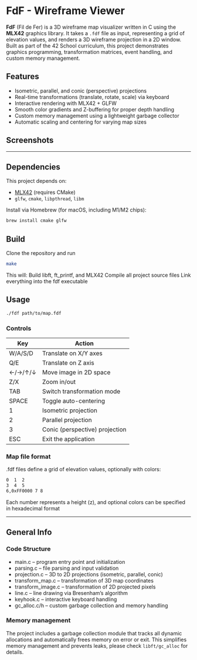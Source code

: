 # FdF - Wireframe Viewer

**FdF** (Fil de Fer) is a 3D wireframe map visualizer written in C using the **MLX42** graphics library. It takes a `.fdf` file as input, representing a grid of elevation values, and renders a 3D wireframe projection in a 2D window. Built as part of the 42 School curriculum, this project demonstrates graphics programming, transformation matrices, event handling, and custom memory management.


## Features

- Isometric, parallel, and conic (perspective) projections
- Real-time transformations (translate, rotate, scale) via keyboard
- Interactive rendering with MLX42 + GLFW
- Smooth color gradients and Z-buffering for proper depth handling
- Custom memory management using a lightweight garbage collector
- Automatic scaling and centering for varying map sizes


## Screenshots

---

## Dependencies

This project depends on:

- [MLX42](https://github.com/codam-coding-college/MLX42) (requires CMake)
- `glfw`, `cmake`, `libpthread`, `libm`

Install via Homebrew (for macOS, including M1/M2 chips):

```bash
brew install cmake glfw
```

## Build
Clone the repository and run

```bash
make
```

This will:
Build libft, ft_printf, and MLX42
Compile all project source files
Link everything into the fdf executable

## Usage
```bash
./fdf path/to/map.fdf
```

### Controls

| Key         | Action                          |
|-------------|---------------------------------|
| W/A/S/D     | Translate on X/Y axes           |
| Q/E         | Translate on Z axis             |
| ←/→/↑/↓     | Move image in 2D space          |
| Z/X         | Zoom in/out                     |
| TAB         | Switch transformation mode      |
| SPACE       | Toggle auto-centering           |
| 1           | Isometric projection            |
| 2           | Parallel projection             |
| 3           | Conic (perspective) projection  |
| ESC         | Exit the application            |

### Map file format
.fdf files define a grid of elevation values, optionally with colors:

```bash
0  1  2
3  4  5
6,0xFF0000 7 8
```

Each number represents a height (z), and optional colors can be specified in hexadecimal format

---

## General Info

### Code Structure
- main.c – program entry point and initialization
- parsing.c – file parsing and input validation
- projection.c – 3D to 2D projections (isometric, parallel, conic)
- transform_map.c – transformation of 3D map coordinates
- transform_image.c – transformation of 2D projected pixels
- line.c – line drawing via Bresenham’s algorithm
- keyhook.c – interactive keyboard handling
- gc_alloc.c/h – custom garbage collection and memory handling


### Memory management
The project includes a garbage collection module that tracks all dynamic allocations and automatically frees memory on error or exit. This simplifies memory management and prevents leaks, please check `libft/gc_alloc` for details.
